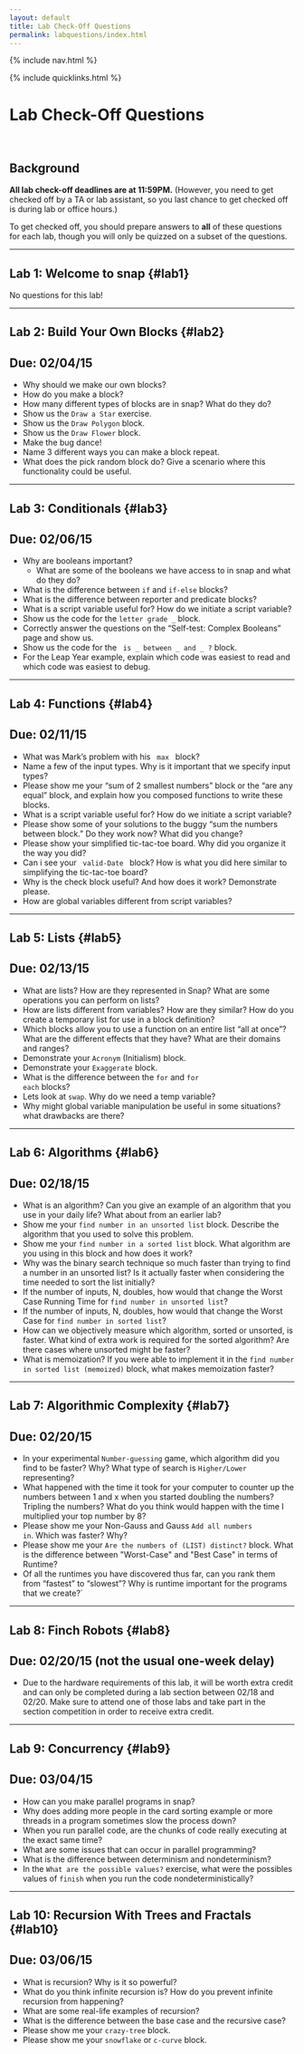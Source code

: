 ```yaml
---
layout: default
title: Lab Check-Off Questions
permalink: labquestions/index.html
---
```


{% include nav.html %}

{% include quicklinks.html %}

<script>
    {% include_relative assets/cs10.js %}
</script>

# Lab Check-Off Questions

<div class="page-section" markdown="1">
<br>

## Background

**All lab check-off deadlines are at 11:59PM.**
(However, you need to get checked off by a TA or lab assistant, so you last chance to get checked off is during lab or office hours.)

To get checked off, you should prepare answers to **all** of these questions for each lab, though you will only be quizzed on a subset of the questions.

---

## Lab 1: Welcome to <span class="snap">snap</span>   {#lab1}
No questions for this lab!

---

## Lab 2: Build Your Own Blocks {#lab2}

## Due: 02/04/15

* Why should we make our own blocks?
* How do you make a block?
* How many different types of blocks are in <span class="snap">snap</span>? What do they do?
* Show us the <code>Draw a Star</code> exercise.
* Show us the <code>Draw Polygon</code> block.
* Show us the <code>Draw Flower</code> block.
* Make the bug dance!
* Name 3 different ways you can make a block repeat.
* What does the pick random block do? Give a scenario where this functionality could be useful.

---

## Lab 3: Conditionals  {#lab3}

## Due: 02/06/15

* Why are booleans important?
    * What are some of the booleans we have access to in <span class="snap">snap</span> and what do they do?
* What is the difference between <code>if</code> and <code>if-else</code>  blocks?
* What is the difference between reporter and predicate blocks?
* What is a script variable useful for? How do we initiate a script variable?
* Show us the code for the <code>letter grade _</code> block.
* Correctly answer the questions on the  “Self-test: Complex Booleans” page and show us.
* Show us the code for the <code> is _ between _ and _ ?</code> block.
* For the Leap Year example, explain which code was easiest to read and which code was easiest to debug.

---

## Lab 4: Functions  {#lab4}

## Due: 02/11/15

* What was Mark’s problem with his <code> max </code> block?
* Name a few of the input types. Why is it important that we specify input types?
* Please show me your “sum of 2 smallest numbers” block or the “are any equal” block, and explain how you composed functions to write these blocks.
* What is a script variable useful for? How do we initiate a script variable?
* Please show some of your solutions to the buggy “sum the numbers between block.” Do they work now? What did you change?
* Please show your simplified tic-tac-toe board. Why did you organize it the way you did?
* Can i see your <code> valid-Date </code> block? How is what you did here similar to simplifying the tic-tac-toe board?
* Why is the check block useful? And how does it work? Demonstrate please.
* How are global variables different from script variables?

---

## Lab 5: Lists  {#lab5}

## Due: 02/13/15

* What are lists? How are they represented in Snap? What are some operations you can perform on lists?
* How are lists different from variables? How are they similar? How do you create a temporary list for use in a block definition?
* Which blocks allow you to use a function on an entire list “all at once”? What are the different effects that they have? What are their domains and ranges?
* Demonstrate your <code>Acronym</code> (Initialism) block.
* Demonstrate your <code>Exaggerate</code> block.
* What is the difference between the <code>for</code> and <code>for each</code> blocks?
* Lets look at <code>swap</code>. Why do we need a temp variable?
* Why might global variable manipulation be useful in some situations? what drawbacks are there?

---

## Lab 6: Algorithms  {#lab6}

## Due: 02/18/15

* What is an algorithm? Can you give an example of an algorithm that you use in your daily life? What about from an earlier lab?
* Show me your <code>find number in an unsorted list</code> block. Describe the algorithm that you used to solve this problem.
* Show me your <code>find number in a sorted list</code> block. What algorithm are you using in this block and how does it work?
* Why was the binary search technique so much faster than trying to find a number in an unsorted list? Is it actually faster when considering the time needed to sort the list initially?
* If the number of inputs, N, doubles, how would that change the Worst Case Running Time for <code>find number in unsorted list</code>?
* If the number of inputs, N, doubles, how would that change the Worst Case for <code>find number in sorted list</code>?
* How can we objectively measure which algorithm, sorted or unsorted, is faster. What kind of extra work is required for the sorted algorithm? Are there cases where unsorted might be faster?
* What is memoization? If you were able to implement it in the <code>find number in sorted list (memoized)</code> block, what makes memoization faster?

---

## Lab 7: Algorithmic Complexity  {#lab7}

## Due: 02/20/15

* In your experimental <code>Number-guessing</code> game, which algorithm did you find to be faster? Why? What type of search is <code>Higher/Lower</code> representing?
* What happened with the time it took for your computer to counter up the numbers between 1 and x when you started doubling the numbers? Tripling the numbers? What do you think would happen with the time I multiplied your top number by 8?
* Please show me your Non-Gauss and Gauss <code>Add all numbers in</code>.  Which was faster? Why?
* Please show me your <code>Are the numbers of (LIST) distinct?</code> block. What is the difference between "Worst-Case" and "Best Case" in terms of Runtime?
* Of all the runtimes you have discovered thus far, can you rank them from “fastest” to “slowest”? Why is runtime important for the programs that we create?`

---

## Lab 8: Finch Robots  {#lab8}

## Due: **02/20/15** (not the usual one-week delay)

* Due to the hardware requirements of this lab, it will be worth extra credit and can only be completed during a lab section between 02/18 and 02/20. Make sure to attend one of those labs and take part in the section competition in order to receive extra credit.

---

## Lab 9: Concurrency  {#lab9}

## Due: 03/04/15

* How can you make parallel programs in <span class="snap">snap</span>?
* Why does adding more people in the card sorting example or more threads in a program sometimes slow the process down?
* When you run parallel code, are the chunks of code really executing at the exact same time?
* What are some issues that can occur in parallel programming?
* What is the difference between determinism and nondeterminism?
* In the <code>What are the possible values?</code> exercise, what were the possibles values of <code>finish</code> when you run the code nondeterministically? 

---

## Lab 10: Recursion With Trees and Fractals  {#lab10}

## Due: 03/06/15

* What is recursion? Why is it so powerful?
* What do you think infinite recursion is? How do you prevent infinite recursion from happening?
* What are some real-life examples of recursion?
* What is the difference between the base case and the recursive case?
* Please show me your <code>crazy-tree</code> block.
* Please show me your <code>snowflake</code> or <code>c-curve</code> block.

</div>

